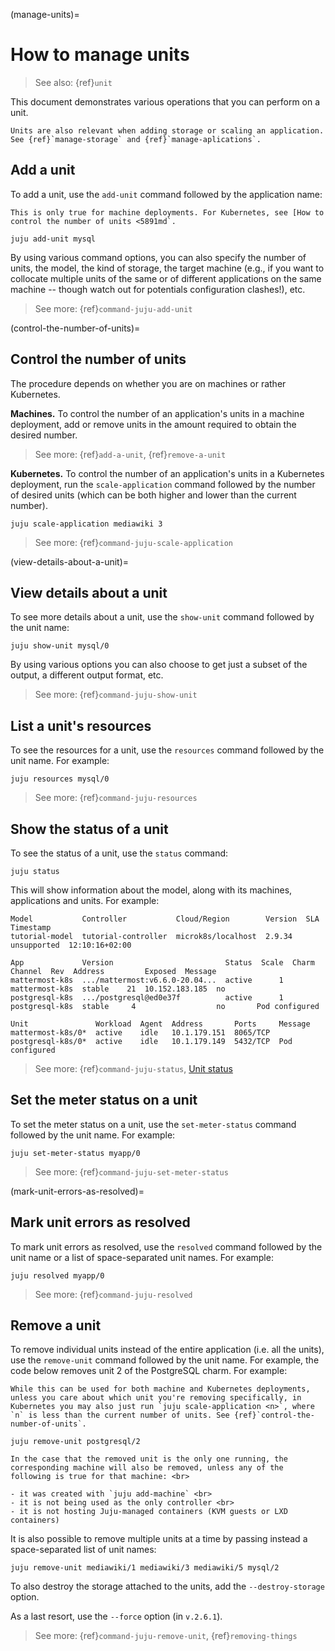 (manage-units)=
# How to manage units

> See also: {ref}`unit`

This document demonstrates various operations that you can perform on a unit.

```{important}
Units are also relevant when adding storage or scaling an application. See {ref}`manage-storage` and {ref}`manage-aplications`.
```

## Add a unit

To add a unit, use the `add-unit` command followed by the application name:

```{important}
This is only true for machine deployments. For Kubernetes, see [How to control the number of units <5891md`.
```

```text
juju add-unit mysql
```

By using various command options, you can also specify the number of units, the model, the kind of storage, the target machine (e.g., if you want to collocate multiple units of the same or of different applications on the same machine -- though watch out for potentials configuration clashes!), etc.


> See more: {ref}`command-juju-add-unit`

(control-the-number-of-units)=
## Control the number of units

The procedure depends on whether you are on machines or rather Kubernetes.

**Machines.** To control the number of an application's units in a machine deployment, add or remove units in the amount required to obtain the desired number.

> See more: {ref}`add-a-unit`, {ref}`remove-a-unit`

**Kubernetes.** To control the number of an application's units in a Kubernetes deployment, run the `scale-application` command followed by the number of desired units (which can be both higher and lower than the current number).

```text
juju scale-application mediawiki 3
```

> See more: {ref}`command-juju-scale-application`

(view-details-about-a-unit)=
## View details about a unit

To see more details about a unit, use the `show-unit` command followed by the unit name:

```text
juju show-unit mysql/0
```

By using various options you can also choose to get just a subset of the output, a different output format, etc.

> See more: {ref}`command-juju-show-unit`


## List a unit's resources

To see the resources for a unit, use the `resources` command followed by the unit name. For example:

```text
juju resources mysql/0
```

> See more: {ref}`command-juju-resources`

## Show the status of a unit

To see the status of a unit, use the `status` command:

```text
juju status
```

This will show information about the model, along with its machines, applications and units. For example:

```text
Model           Controller           Cloud/Region        Version  SLA          Timestamp
tutorial-model  tutorial-controller  microk8s/localhost  2.9.34   unsupported  12:10:16+02:00

App             Version                         Status  Scale  Charm           Channel  Rev  Address         Exposed  Message
mattermost-k8s  .../mattermost:v6.6.0-20.04...  active      1  mattermost-k8s  stable    21  10.152.183.185  no
postgresql-k8s  .../postgresql@ed0e37f          active      1  postgresql-k8s  stable     4                  no       Pod configured

Unit               Workload  Agent  Address       Ports     Message
mattermost-k8s/0*  active    idle   10.1.179.151  8065/TCP
postgresql-k8s/0*  active    idle   10.1.179.149  5432/TCP  Pod configured
```

> See more: {ref}`command-juju-status`, [Unit status](https://juju.is/docs/juju/status#heading--unit-status)


## Set the meter status on a unit

To set the meter status on a unit, use the `set-meter-status` command followed by the unit name. For example:

```text
juju set-meter-status myapp/0
```

> See more: {ref}`command-juju-set-meter-status`

(mark-unit-errors-as-resolved)=
## Mark unit errors as resolved

To mark unit errors as resolved, use the `resolved` command followed by the unit name or a list of space-separated unit names. For example:

```text
juju resolved myapp/0
```

> See more: {ref}`command-juju-resolved`

## Remove a unit

To remove individual units instead of the entire application (i.e. all the units), use the `remove-unit` command followed by the unit name. For example, the code below removes unit 2 of the PostgreSQL charm. For example:

```{important}
While this can be used for both machine and Kubernetes deployments, unless you care about which unit you're removing specifically, in Kubernetes you may also just run `juju scale-application <n>`, where `n` is less than the current number of units. See {ref}`control-the-number-of-units`.
```


```text
juju remove-unit postgresql/2
```

```{important}
In the case that the removed unit is the only one running, the corresponding machine will also be removed, unless any of the following is true for that machine: <br>

- it was created with `juju add-machine` <br>
- it is not being used as the only controller <br>
- it is not hosting Juju-managed containers (KVM guests or LXD containers)

```


It is also possible to remove multiple units at a time by passing instead a space-separated list of unit names:

```text
juju remove-unit mediawiki/1 mediawiki/3 mediawiki/5 mysql/2
```

<!--Why is this necessary? Doesn't removing a unit automatically destroy the storage?-->
To also destroy the storage attached to the units, add the `--destroy-storage` option.

<!--As a last resort in case of what...?-->
As a last resort, use the `--force` option (in `v.2.6.1`).

> See more: {ref}`command-juju-remove-unit`, {ref}`removing-things`

